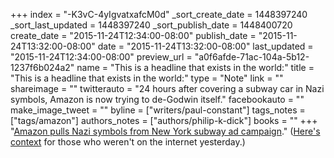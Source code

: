 +++
index = "-K3vC-4yIgvatxafcM0d"
_sort_create_date = 1448397240
_sort_last_updated = 1448397240
_sort_publish_date = 1448400720
create_date = "2015-11-24T12:34:00-08:00"
publish_date = "2015-11-24T13:32:00-08:00"
date = "2015-11-24T13:32:00-08:00"
last_updated = "2015-11-24T12:34:00-08:00"
preview_url = "a0f6afde-71ac-104a-5b12-1237f6b024a2"
name = "This is a headline that exists in the world:"
title = "This is a headline that exists in the world:"
type = "Note"
link = ""
shareimage = ""
twitterauto = "24 hours after covering a subway car in Nazi symbols, Amazon is now trying to de-Godwin itself."
facebookauto = ""
make_image_tweet = ""
byline = ["writers/paul-constant"]
tags_notes = ["tags/amazon"]
authors_notes = ["authors/philip-k-dick"]
books = ""
+++
"[Amazon pulls Nazi symbols from New York subway ad campaign](http://www.theverge.com/2015/11/24/9793096/amazon-pulls-man-in-the-high-castle-nazi-subway-ads)." ([Here's context](http://seattlereviewofbooks.com/notes/2015/11/23/amazon-covers-new-york-city-subway-cars-in-nazi-insignias/) for those who weren't on the internet yesterday.)